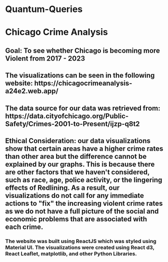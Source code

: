 # Quantum-Queries
<h1>Chicago Crime Analysis</h1>
<h2>Goal: To see whether Chicago is becoming more Violent from 2017 - 2023</h2>
<body>
    <h2>The visualizations can be seen in the following website: https://chicagocrimeanalysis-a24e2.web.app/</h2>
    <h2>The data source for our data was retrieved from: https://data.cityofchicago.org/Public-Safety/Crimes-2001-to-Present/ijzp-q8t2</h2>
    <h2>Ethical Consideration: our data visualizations show that certain areas have a higher crime rates than other area but the difference cannot be explained by our graphs. This is because there are other factors that we haven't considered, such as race, age, police activity, or the lingering effects of Redlining. As a result, our visualizations do not call for any immediate actions to "fix" the increasing violent crime rates as we do not have a full picture of the social and economic problems that are associated with each crime.</h2>
    <h3>The website was built using ReactJS which was styled using Material UI. The visualizations were created using React d3, React Leaflet, matplotlib, and other Python Libraries.</h3>
</body>